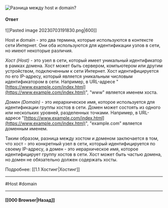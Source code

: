 ![Разница между host и domain?](https://youtu.be/70VnuTXi4Wk?t=779)

#### Ответ

![[Pasted image 20230703191830.png|600]]

Host и domain - это два термина, которые используются в контексте сети Интернет. Они оба используются для идентификации узлов в сети, но имеют некоторые различия.

*Хост (Host)* - это узел в сети, который имеет уникальный идентификатор в рамках домена. 
Хост может быть сервером, компьютером или другим устройством, подключенным к сети Интернет. Хост идентифицируется по его IP-адресу, который является уникальным числовым идентификатором в сети. Например, в URL-адресе "[https://www.example.com/index.html](https://www.example.com/index.html)", "www" является именем хоста.

*Домен (Domain)* - это иерархическое имя, которое используется для идентификации группы хостов в сети. Домен может состоять из одного или нескольких уровней, разделенных точками. Например, в URL-адресе "[https://www.example.com/index.html](https://www.example.com/index.html)", "example.com" является доменным именем.

Таким образом, разница между хостом и доменом заключается в том, что хост - это конкретный узел в сети, который идентифицируется по своему IP-адресу, а домен - это иерархическое имя, которое идентифицирует группу хостов в сети. Хост может быть частью домена, но домен не обязательно должен содержать хосты.

Подробнее: [[1.1 Хостинг|Хостинг]] 

___
#Host #domain

___

#### [[000 Browser|Назад]]